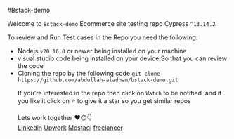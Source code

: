 #Bstack-demo 
<div>
  <p>Welcome to <code>Bstack-demo</code> Ecommerce site testing repo Cypress <code>^13.14.2</code>
  </p>
  <span>To review and Run Test cases in the Repo you need the following:</span>
  <ul>
    <li>Nodejs <code>v20.16.0</code> or newer being installed on your machine</li> 
    <li>visual studio code being installed on your device,So that you can review the code</li>
    <li>Cloning the repo by the following code <code>git clone https://github.com/abdullah-aladham/bstack-demo.git</code></li>
    
  <span>If you're interested in the repo then click on <code>Watch</code> to be notified ,and if you like it click on ⭐ to give it a star so you get similar repos</span>
  <div>
    <span>Lets work together ❤️😊👇 </span>
    <div>
   <a href="https://www.linkedin.com/in/abdullah-aladham/" >Linkedin</a>
    <a href="https://www.upwork.com/freelancers/~01ca51ad621ece9a78">Upwork</a>
    <a href="https://mostaql.com/u/Abdullah_Adham">Mostaql</a>
    <a href="https://www.freelancer.com/u/Abdullahadham">freelancer</a>
    </div>
  </div>
</div>
